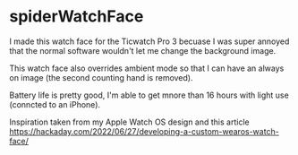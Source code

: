 # spiderWatchFace

I made this watch face for the Ticwatch Pro 3 becuase I was super annoyed that the normal software wouldn't let me change the background image.

This watch face also overrides ambient mode so that I can have an always on image (the second counting hand is removed).

Battery life is pretty good, I'm able to get mnore than 16 hours with light use (conncted to an iPhone).

Inspiration taken from my Apple Watch OS design and this article https://hackaday.com/2022/06/27/developing-a-custom-wearos-watch-face/
